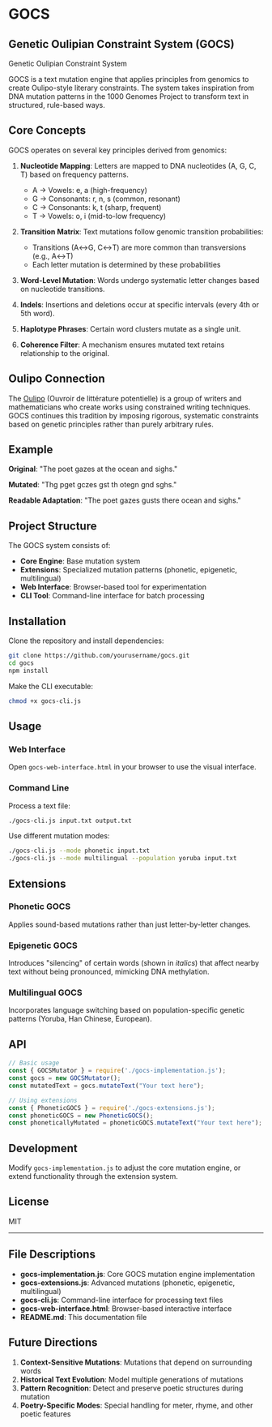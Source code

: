 # GOCS
## Genetic Oulipian Constraint System (GOCS)
Genetic Oulipian Constraint System

GOCS is a text mutation engine that applies principles from genomics to create Oulipo-style literary constraints. The system takes inspiration from DNA mutation patterns in the 1000 Genomes Project to transform text in structured, rule-based ways.

## Core Concepts

GOCS operates on several key principles derived from genomics:

1. **Nucleotide Mapping**: Letters are mapped to DNA nucleotides (A, G, C, T) based on frequency patterns.
   - A → Vowels: e, a (high-frequency)
   - G → Consonants: r, n, s (common, resonant)
   - C → Consonants: k, t (sharp, frequent)
   - T → Vowels: o, i (mid-to-low frequency)

2. **Transition Matrix**: Text mutations follow genomic transition probabilities:
   - Transitions (A↔G, C↔T) are more common than transversions (e.g., A↔T)
   - Each letter mutation is determined by these probabilities

3. **Word-Level Mutation**: Words undergo systematic letter changes based on nucleotide transitions.

4. **Indels**: Insertions and deletions occur at specific intervals (every 4th or 5th word).

5. **Haplotype Phrases**: Certain word clusters mutate as a single unit.

6. **Coherence Filter**: A mechanism ensures mutated text retains relationship to the original.

## Oulipo Connection

The [Oulipo](https://en.wikipedia.org/wiki/Oulipo) (Ouvroir de littérature potentielle) is a group of writers and mathematicians who create works using constrained writing techniques. GOCS continues this tradition by imposing rigorous, systematic constraints based on genetic principles rather than purely arbitrary rules.

## Example

**Original**: "The poet gazes at the ocean and sighs."

**Mutated**: "Thg pget gczes gst th otegn gnd sghs."

**Readable Adaptation**: "The poet gazes gusts there ocean and sighs."

## Project Structure

The GOCS system consists of:

- **Core Engine**: Base mutation system
- **Extensions**: Specialized mutation patterns (phonetic, epigenetic, multilingual)
- **Web Interface**: Browser-based tool for experimentation
- **CLI Tool**: Command-line interface for batch processing

## Installation

Clone the repository and install dependencies:

```bash
git clone https://github.com/yourusername/gocs.git
cd gocs
npm install
```

Make the CLI executable:

```bash
chmod +x gocs-cli.js
```

## Usage

### Web Interface

Open `gocs-web-interface.html` in your browser to use the visual interface.

### Command Line

Process a text file:

```bash
./gocs-cli.js input.txt output.txt
```

Use different mutation modes:

```bash
./gocs-cli.js --mode phonetic input.txt
./gocs-cli.js --mode multilingual --population yoruba input.txt
```

## Extensions

### Phonetic GOCS

Applies sound-based mutations rather than just letter-by-letter changes.

### Epigenetic GOCS

Introduces "silencing" of certain words (shown in *italics*) that affect nearby text without being pronounced, mimicking DNA methylation.

### Multilingual GOCS

Incorporates language switching based on population-specific genetic patterns (Yoruba, Han Chinese, European).

## API

```javascript
// Basic usage
const { GOCSMutator } = require('./gocs-implementation.js');
const gocs = new GOCSMutator();
const mutatedText = gocs.mutateText("Your text here");

// Using extensions
const { PhoneticGOCS } = require('./gocs-extensions.js');
const phoneticGOCS = new PhoneticGOCS();
const phoneticallyMutated = phoneticGOCS.mutateText("Your text here");
```

## Development

Modify `gocs-implementation.js` to adjust the core mutation engine, or extend functionality through the extension system.

## License

MIT

---

## File Descriptions

- **gocs-implementation.js**: Core GOCS mutation engine implementation
- **gocs-extensions.js**: Advanced mutations (phonetic, epigenetic, multilingual)
- **gocs-cli.js**: Command-line interface for processing text files
- **gocs-web-interface.html**: Browser-based interactive interface
- **README.md**: This documentation file

## Future Directions

1. **Context-Sensitive Mutations**: Mutations that depend on surrounding words
2. **Historical Text Evolution**: Model multiple generations of mutations 
3. **Pattern Recognition**: Detect and preserve poetic structures during mutation
4. **Poetry-Specific Modes**: Special handling for meter, rhyme, and other poetic features
